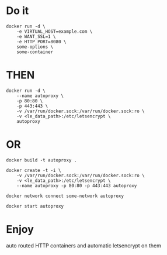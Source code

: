 # Do it
```shell
docker run -d \
	-e VIRTUAL_HOST=example.com \
	-e WANT_SSL=1 \
	-e HTTP_PORT=8080 \
	some-options \
	some-container
```

# THEN

```shell
docker run -d \
	--name autoproxy \
	-p 80:80 \
	-p 443:443 \
	-v /var/run/docker.sock:/var/run/docker.sock:ro \
	-v <le_data_path>:/etc/letsencrypt \
	autoproxy
```

# OR


```shell
docker build -t autoproxy .
```

```shell
docker create -t -i \
    -v /var/run/docker.sock:/var/run/docker.sock:ro \
    -v <le_data_path>:/etc/letsencrypt \
    --name autoproxy -p 80:80 -p 443:443 autoproxy
```

```shell
docker network connect some-network autoproxy
```

```shell
docker start autoproxy
```


# Enjoy
auto routed HTTP containers and automatic letsencrypt on them
